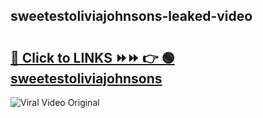 
 ## sweetestoliviajohnsons-leaked-video 

# <h2><a href="https://clipsfans.com/sweetestoliviajohnsons&ref=git">🔗 Click to LINKS ⏩⏩ 👉 🟢 sweetestoliviajohnsons </a></h2>

<a href="https://clipsfans.com/sweetestoliviajohnsons&ref=git" rel="nofollow" data-target="animated-image.originalLink"><img src="https://i.ibb.co.com/xMMVF88/686577567.gif" alt="Viral Video Original" style="max-width: 100%; display: inline-block;" data-target="animated-image.originalImage"></a>
